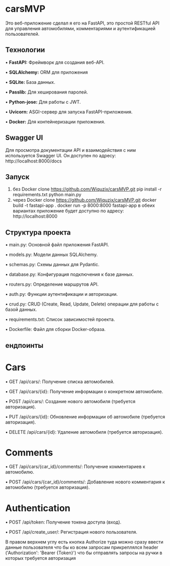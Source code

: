 # carsMVP

Это веб-приложение сделал я его на FastAPI, это простой RESTful API для управления автомобилями, комментариями и аутентификацией пользователей.

## Технологии

• **FastAPI:** Фреймворк для создания веб-API.

• **SQLAlchemy:** ORM для приложения

• **SQLite:** База данных.

• **Passlib:** Для хеширования паролей.

• **Python-jose:** Для работы с JWT.

• **Uvicorn:** ASGI-сервер для запуска FastAPI-приложения.

• **Docker:** Для контейнеризации приложения.

## Swagger UI

Для просмотра документации API и взаимодействия с ним используется Swagger UI. Он доступен по адресу: http://localhost:8000/docs

## Запуск

1. без Docker
   clone https://github.com/Wiquzix/carsMVP.git
   pip install -r requirements.txt
   python main.py
2. через Docker
   clone https://github.com/Wiquzix/carsMVP.git
   docker build -t fastapi-app .
   docker run -p 8000:8000 fastapi-app
   в обеих вариантах приложение будет доступно по адресу: http://localhost:8000

## Структура проекта

• main.py: Основной файл приложения FastAPI.

• models.py: Модели данных SQLAlchemy.

• schemas.py: Схемы данных для Pydantic.

• database.py: Конфигурация подключения к базе данных.

• routers.py: Определение маршрутов API.

• auth.py: Функции аутентификации и авторизации.

• crud.py: CRUD (Create, Read, Update, Delete) операции для работы с базой данных.

• requirements.txt: Список зависимостей проекта.

• Dockerfile: Файл для сборки Docker-образа.

## ендпоинты

# Cars

• GET /api/cars/: Получение списка автомобилей.

• GET /api/cars/{id}: Получение информации о конкретном автомобиле.

• POST /api/cars/: Создание нового автомобиля (требуется авторизация).

• PUT /api/cars/{id}: Обновление информации об автомобиле (требуется авторизация).

• DELETE /api/cars/{id}: Удаление автомобиля (требуется авторизация).

# Comments

• GET /api/cars/{car_id}/comments/: Получение комментариев к автомобилю.

• POST /api/cars/{car_id}/comments/: Добавление нового комментария к автомобилю (требуется авторизация).

# Authentication

• POST /api/token: Получение токена доступа (вход).

• POST /api/create_user/: Регистрация нового пользователя.

В правом верхнем углу есть кнопка Authorize туда можно сразу ввести данные пользователя что бы ко всем запросам прикреплялся header ('Authorization': 'Bearer {Token}') что бы отправлять запросы на ручки в которых требуется авторизация
